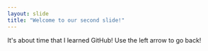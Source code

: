 ```yaml
---
layout: slide
title: "Welcome to our second slide!"
---
```

It's about time that I learned GitHub!
Use the left arrow to go back!

